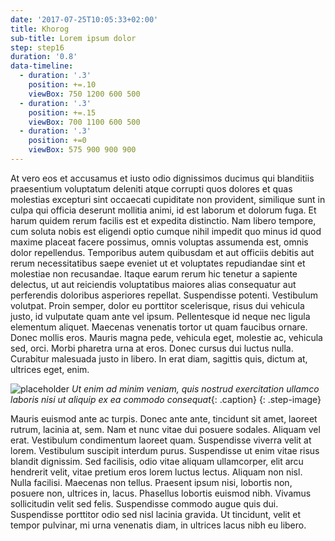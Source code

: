 ```yaml
---
date: '2017-07-25T10:05:33+02:00'
title: Khorog
sub-title: Lorem ipsum dolor
step: step16
duration: '0.8'
data-timeline:
  - duration: '.3'
    position: +=.10
    viewBox: 750 1200 600 500
  - duration: '.3'
    position: +=.15
    viewBox: 700 1100 600 500
  - duration: '.3'
    position: +=0
    viewBox: 575 900 900 900
---
```


At vero eos et accusamus et iusto odio dignissimos ducimus qui blanditiis praesentium voluptatum deleniti atque corrupti quos dolores et quas molestias excepturi sint occaecati cupiditate non provident, similique sunt in culpa qui officia deserunt mollitia animi, id est laborum et dolorum fuga. Et harum quidem rerum facilis est et expedita distinctio. Nam libero tempore, cum soluta nobis est eligendi optio cumque nihil impedit quo minus id quod maxime placeat facere possimus, omnis voluptas assumenda est, omnis dolor repellendus. Temporibus autem quibusdam et aut officiis debitis aut rerum necessitatibus saepe eveniet ut et voluptates repudiandae sint et molestiae non recusandae. Itaque earum rerum hic tenetur a sapiente delectus, ut aut reiciendis voluptatibus maiores alias consequatur aut perferendis doloribus asperiores repellat.
Suspendisse potenti. Vestibulum volutpat. Proin semper, dolor eu porttitor scelerisque, risus dui vehicula justo, id vulputate quam ante vel ipsum. Pellentesque id neque nec ligula elementum aliquet. Maecenas venenatis tortor ut quam faucibus ornare. Donec mollis eros. Mauris magna pede, vehicula eget, molestie ac, vehicula sed, orci. Morbi pharetra urna at eros. Donec cursus dui luctus nulla. Curabitur malesuada justo in libero. In erat diam, sagittis quis, dictum at, ultrices eget, enim.

![placeholder](http://via.placeholder.com/700x450 'placeholder')
*Ut enim ad minim veniam, quis nostrud exercitation ullamco laboris nisi ut aliquip ex ea commodo consequat*{: .caption}
{: .step-image}

Mauris euismod ante ac turpis. Donec ante ante, tincidunt sit amet, laoreet rutrum, lacinia at, sem. Nam et nunc vitae dui posuere sodales. Aliquam vel erat. Vestibulum condimentum laoreet quam. Suspendisse viverra velit at lorem. Vestibulum suscipit interdum purus. Suspendisse ut enim vitae risus blandit dignissim. Sed facilisis, odio vitae aliquam ullamcorper, elit arcu hendrerit velit, vitae pretium eros lorem luctus lectus. Aliquam non nisl. Nulla facilisi. Maecenas non tellus. Praesent ipsum nisi, lobortis non, posuere non, ultrices in, lacus. Phasellus lobortis euismod nibh. Vivamus sollicitudin velit sed felis. Suspendisse commodo augue quis dui. Suspendisse porttitor odio sed nisl lacinia gravida. Ut tincidunt, velit et tempor pulvinar, mi urna venenatis diam, in ultrices lacus nibh eu libero.
